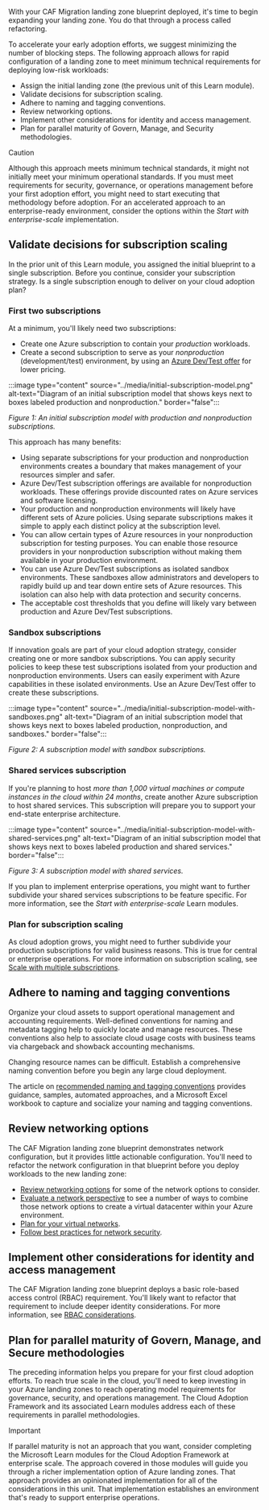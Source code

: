 With your CAF Migration landing zone blueprint deployed, it's time to begin expanding your landing zone. You do that through a process called refactoring.

To accelerate your early adoption efforts, we suggest minimizing the number of blocking steps. The following approach allows for rapid configuration of a landing zone to meet minimum technical requirements for deploying low-risk workloads:

- Assign the initial landing zone (the previous unit of this Learn module).
- Validate decisions for subscription scaling.
- Adhere to naming and tagging conventions.
- Review networking options.
- Implement other considerations for identity and access management.
- Plan for parallel maturity of Govern, Manage, and Security methodologies.

> [!CAUTION]
> Although this approach meets minimum technical standards, it might not initially meet your minimum operational standards. If you must meet requirements for security, governance, or operations management before your first adoption effort, you might need to start executing that methodology before adoption. For an accelerated approach to an enterprise-ready environment, consider the options within the *Start with enterprise-scale* implementation.

## Validate decisions for subscription scaling

In the prior unit of this Learn module, you assigned the initial blueprint to a single subscription. Before you continue, consider your subscription strategy. Is a single subscription enough to deliver on your cloud adoption plan?

### First two subscriptions

At a minimum, you'll likely need two subscriptions:

- Create one Azure subscription to contain your *production* workloads.
- Create a second subscription to serve as your *nonproduction* (development/test) environment, by using an [Azure Dev/Test offer](https://azure.microsoft.com/pricing/dev-test/?azure-portal=true) for lower pricing.

:::image type="content" source="../media/initial-subscription-model.png" alt-text="Diagram of an initial subscription model that shows keys next to boxes labeled production and nonproduction." border="false":::

*Figure 1: An initial subscription model with production and nonproduction subscriptions.*

This approach has many benefits:

- Using separate subscriptions for your production and nonproduction environments creates a boundary that makes management of your resources simpler and safer.
- Azure Dev/Test subscription offerings are available for nonproduction workloads. These offerings provide discounted rates on Azure services and software licensing.
- Your production and nonproduction environments will likely have different sets of Azure policies. Using separate subscriptions makes it simple to apply each distinct policy at the subscription level.
- You can allow certain types of Azure resources in your nonproduction subscription for testing purposes. You can enable those resource providers in your nonproduction subscription without making them available in your production environment.
- You can use Azure Dev/Test subscriptions as isolated sandbox environments. These sandboxes allow administrators and developers to rapidly build up and tear down entire sets of Azure resources. This isolation can also help with data protection and security concerns.
- The acceptable cost thresholds that you define will likely vary between production and Azure Dev/Test subscriptions.

### Sandbox subscriptions

If innovation goals are part of your cloud adoption strategy, consider creating one or more sandbox subscriptions. You can apply security policies to keep these test subscriptions isolated from your production and nonproduction environments. Users can easily experiment with Azure capabilities in these isolated environments. Use an Azure Dev/Test offer to create these subscriptions.

:::image type="content" source="../media/initial-subscription-model-with-sandboxes.png" alt-text="Diagram of an initial subscription model that shows keys next to boxes labeled production, nonproduction, and sandboxes." border="false":::

*Figure 2: A subscription model with sandbox subscriptions.*

### Shared services subscription

If you're planning to host *more than 1,000 virtual machines or compute instances in the cloud within 24 months*, create another Azure subscription to host shared services. This subscription will prepare you to support your end-state enterprise architecture. 

:::image type="content" source="../media/initial-subscription-model-with-shared-services.png" alt-text="Diagram of an initial subscription model that shows keys next to boxes labeled production and shared services." border="false":::

*Figure 3: A subscription model with shared services.*

If you plan to implement enterprise operations, you might want to further subdivide your shared services subscriptions to be feature specific. For more information, see the *Start with enterprise-scale* Learn modules.

### Plan for subscription scaling

As cloud adoption grows, you might need to further subdivide your production subscriptions for valid business reasons. This is true for central or enterprise operations. For more information on subscription scaling, see [Scale with multiple subscriptions](https://docs.microsoft.com/azure/cloud-adoption-framework/ready/azure-best-practices/scale-subscriptions?azure-portal=true).

## Adhere to naming and tagging conventions

Organize your cloud assets to support operational management and accounting requirements. Well-defined conventions for naming and metadata tagging help to quickly locate and manage resources. These conventions also help to associate cloud usage costs with business teams via chargeback and showback accounting mechanisms.

Changing resource names can be difficult. Establish a comprehensive naming convention before you begin any large cloud deployment.

The article on [recommended naming and tagging conventions](https://docs.microsoft.com/azure/cloud-adoption-framework/ready/azure-best-practices/naming-and-tagging?azure-portal=true) provides guidance, samples, automated approaches, and a Microsoft Excel workbook to capture and socialize your naming and tagging conventions.

## Review networking options

The CAF Migration landing zone blueprint demonstrates network configuration, but it provides little actionable configuration. You'll need to refactor the network configuration in that blueprint before you deploy workloads to the new landing zone:

- [Review networking options](https://docs.microsoft.com/azure/cloud-adoption-framework/ready/considerations/networking-options?azure-portal=true) for some of the network options to consider.
- [Evaluate a network perspective](https://docs.microsoft.com/azure/cloud-adoption-framework/reference/networking-vdc?azure-portal=true) to see a number of ways to combine those network options to create a virtual datacenter within your Azure environment.
- [Plan for your virtual networks](https://docs.microsoft.com/azure/virtual-network/virtual-network-vnet-plan-design-arm?toc=/azure/cloud-adoption-framework/toc.json&bc=/azure/cloud-adoption-framework/_bread/toc.json&azure-portal=true).
- [Follow best practices for network security](https://docs.microsoft.com/azure/security/fundamentals/network-best-practices?toc=/azure/cloud-adoption-framework/toc.json&bc=/azure/cloud-adoption-framework/_bread/toc.json&azure-portal=true).

## Implement other considerations for identity and access management

The CAF Migration landing zone blueprint deploys a basic role-based access control (RBAC) requirement. You'll likely want to refactor that requirement to include deeper identity considerations. For more information, see [RBAC considerations](https://docs.microsoft.com/azure/cloud-adoption-framework/ready/considerations/roles?azure-portal=true).

## Plan for parallel maturity of Govern, Manage, and Secure methodologies

The preceding information helps you prepare for your first cloud adoption efforts. To reach true scale in the cloud, you'll need to keep investing in your Azure landing zones to reach operating model requirements for governance, security, and operations management. The Cloud Adoption Framework and its associated Learn modules address each of these requirements in parallel methodologies.

> [!IMPORTANT]
> If parallel maturity is not an approach that you want, consider completing the Microsoft Learn modules for the Cloud Adoption Framework at enterprise scale. The approach covered in those modules will guide you through a richer implementation option of Azure landing zones. That approach provides an opinionated implementation for all of the considerations in this unit. That implementation establishes an environment that's ready to support enterprise operations.

